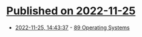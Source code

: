 # [Published on 2022-11-25](index.md)

* [2022-11-25, 14:43:37](https://news.ycombinator.com/item?id=33742790) - [89 Operating Systems](https://daniel.haxx.se/blog/2022/11/25/89-operating-systems/)
